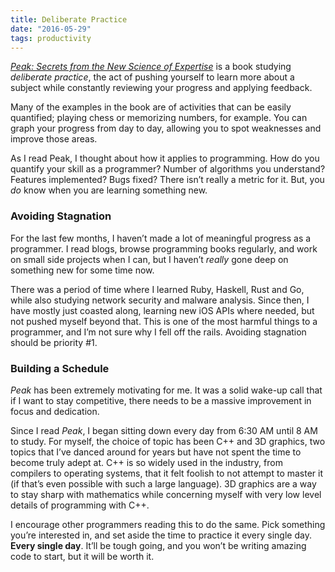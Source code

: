 ```yaml
---
title: Deliberate Practice
date: "2016-05-29"
tags: productivity
---
```


_[Peak: Secrets from the New Science of Expertise](http://amzn.com/0544456238)_ is a book studying _deliberate practice_, the act of pushing yourself to learn more about a subject while constantly reviewing your progress and applying feedback.

Many of the examples in the book are of activities that can be easily quantified; playing chess or memorizing numbers, for example. You can graph your progress from day to day, allowing you to spot weaknesses and improve those areas.

As I read Peak, I thought about how it applies to programming. How do you quantify your skill as a programmer? Number of algorithms you understand? Features implemented? Bugs fixed? There isn’t really a metric for it. But, you _do_ know when you are learning something new.

### Avoiding Stagnation

For the last few months, I haven’t made a lot of meaningful progress as a programmer. I read blogs, browse programming books regularly, and work on small side projects when I can, but I haven’t _really_ gone deep on something new for some time now.

There was a period of time where I learned Ruby, Haskell, Rust and Go, while also studying network security and malware analysis. Since then, I have mostly just coasted along, learning new iOS APIs where needed, but not pushed myself beyond that. This is one of the most harmful things to a programmer, and I’m not sure why I fell off the rails. Avoiding stagnation should be priority #1.

### Building a Schedule

_Peak_ has been extremely motivating for me. It was a solid wake-up call that if I want to stay competitive, there needs to be a massive improvement in focus and dedication.

Since I read _Peak_, I began sitting down every day from 6:30 AM until 8 AM to study. For myself, the choice of topic has been C++ and 3D graphics, two topics that I’ve danced around for years but have not spent the time to become truly adept at. C++ is so widely used in the industry, from compilers to operating systems, that it felt foolish to not attempt to master it (if that’s even possible with such a large language). 3D graphics are a way to stay sharp with mathematics while concerning myself with very low level details of programming with C++.

I encourage other programmers reading this to do the same. Pick something you’re interested in, and set aside the time to practice it every single day. **Every single day**. It’ll be tough going, and you won’t be writing amazing code to start, but it will be worth it.
